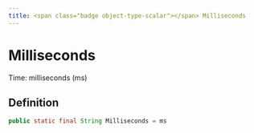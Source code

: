 ```yaml
---
title: <span class="badge object-type-scalar"></span> Milliseconds
---
```

# <span class="badge object-type-scalar"></span> Milliseconds

Time: milliseconds (ms)

## Definition

```java
public static final String Milliseconds = ms
```

